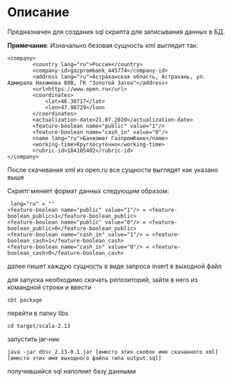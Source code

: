 # Описание
Предназначен для создания sql скрипта для записывания данных в БД.

**Примечание**: 
Изначально безовая сущность xml выглядит так:
```
<company>
        <country lang="ru">Россия</country>
        <company-id>gazprombank_445774</company-id>
        <address lang="ru">Астраханская область, Астрахань, ул. Адмирала Нахимова 60В, ГК "Золотой Затон"</address>
        <url>https://www.open.ru</url>
        <coordinates>
            <lat>46.30717</lat>
            <lon>47.98729</lon>
        </coordinates>
        <actualization-date>21.07.2020</actualization-date>
        <feature-boolean name="public" value="1"/>
        <feature-boolean name="cash_in" value="0"/>
        <name lang="ru">Банкомат Газпромбанк</name>
        <working-time>Круглосуточно</working-time>
        <rubric-id>184105402</rubric-id>
</company>
```
После скачивания xml из open.ru все сущности выглядят как указано выше

Скрипт меняет формат данных следующим образом:
```
 lang="ru" = ""
<feature-boolean name="public" value="1"/> = <feature-boolean_public>1</feature-boolean_public>
<feature-boolean name="public" value="0"/> = <feature-boolean_public>0</feature-boolean_public>
<feature-boolean name="cash_in" value="1"/> = <feature-boolean_cash>1</feature-boolean_cash>
<feature-boolean name="cash_in" value="0"/> = <feature-boolean_cash>0</feature-boolean_cash>
```
далее пишет каждую сущность в виде запроса insert в выходной файл

для запуска необходимо скачать репозиторий, зайти в него из командной строки и ввести
```
sbt package
```
перейти в папку libs
```
cd target/scala-2.13
```
запустить jar-ник
```
java -jar dbsc_2.13-0.1.jar [вместо этих скобок имя cкачанного xml] [вместо этих имя выходного файла типа output.sql]
```
получившийся sql наполнит базу данными